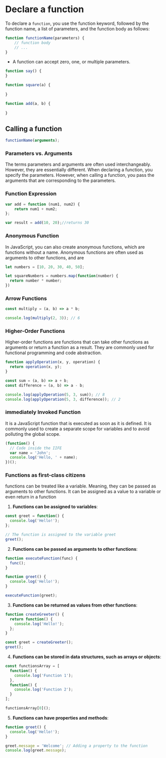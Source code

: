 # Declare a function
To declare a `function`, you use the function keyword, followed by the function name, a list of parameters, and the function body as follows:
```javascript
function functionName(parameters) {
    // function body
    // ...
}
```
* A function can accept zero, one, or multiple parameters.

```javascript
function say() {
}
```
```javascript
function square(a) {
    
}
```
```javascript
function add(a, b) {
    
}
```
## Calling a function
```javascript
functionName(arguments);
```
### Parameters vs. Arguments
The terms parameters and arguments are often used interchangeably. However, they are essentially different.
When declaring a function, you specify the parameters. However, when calling a function, you pass the arguments that are corresponding to the parameters.
### Function Expression
```javascript
var add = function (num1, num2) {
    return num1 + num2;
};

var result = add(10, 20);//returns 30
```
### Anonymous Function
In JavaScript, you can also create anonymous functions, which are functions without a name. Anonymous functions are often used as arguments to other functions, and are
```javascript
let numbers = [10, 20, 30, 40, 50];

let squareNumbers = numbers.map(function(number) {
  return number * number;
})
```
### Arrow Functions
```javascript
const multiply = (a, b) => a * b;

console.log(multiply(2, 3)); // 6

```
### Higher-Order Functions
Higher-order functions are functions that can take other functions as arguments or return a function as a result. They are commonly used for functional programming and code abstraction.
```javascript
function applyOperation(x, y, operation) {
  return operation(x, y);
}

const sum = (a, b) => a + b;
const difference = (a, b) => a - b;

console.log(applyOperation(5, 3, sum)); // 8
console.log(applyOperation(5, 3, difference)); // 2
```
### immediately Invoked Function
It is a JavaScript function that is executed as soon as it is defined. It is commonly used to create a separate scope for variables and to avoid polluting the global scope.
```javascript
(function() {
  // Code inside the IIFE
  var name = 'John';
  console.log('Hello, ' + name);
})();

```
### Functions as first-class citizens
functions can be treated like a variable. Meaning, they can be passed as arguments to other functions. It can be assigned as a value to a variable or even return in a function

1. **Functions can be assigned to variables**:
```javascript
const greet = function() {
  console.log('Hello!');
};

// The function is assigned to the variable greet
greet();

```
2. **Functions can be passed as arguments to other functions**:
```javascript
function executeFunction(func) {
  func();
}

function greet() {
  console.log('Hello!');
}

executeFunction(greet);

```
3. **Functions can be returned as values from other functions**:
```javascript
function createGreeter() {
  return function() {
    console.log('Hello!');
  };
}

const greet = createGreeter();
greet();

```
4. **Functions can be stored in data structures, such as arrays or objects**:
```javascript
const functionsArray = [
  function() {
    console.log('Function 1');
  },
  function() {
    console.log('Function 2');
  }
];

functionsArray[0]();

```
5. **Functions can have properties and methods**:
```javascript
function greet() {
  console.log('Hello!');
}

greet.message = 'Welcome'; // Adding a property to the function
console.log(greet.message);

```
